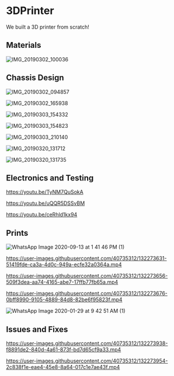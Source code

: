 # 3DPrinter
We built a 3D printer from scratch!

## Materials 

![IMG_20190302_100036](https://user-images.githubusercontent.com/40735312/132270731-20515b5e-1307-4653-9833-bfd88fa9254d.jpg)

## Chassis Design

![IMG_20190302_094857](https://user-images.githubusercontent.com/40735312/132270747-eee76bd2-3e4c-4af8-bd0a-e598a7a0c2d1.jpg)

![IMG_20190302_165938](https://user-images.githubusercontent.com/40735312/132270719-9654e94a-52d7-4ff0-bcb8-8a5811d410b7.jpg)

![IMG_20190303_154332](https://user-images.githubusercontent.com/40735312/132270715-4a6a4333-c8d6-45b7-9a3c-baeecd259fbc.jpg)

![IMG_20190303_154823](https://user-images.githubusercontent.com/40735312/132270692-2380516b-07c3-4872-a271-5c0ff10e75ef.jpg)

![IMG_20190303_210140](https://user-images.githubusercontent.com/40735312/132270678-d1086c6b-9f31-4bc4-8fec-3b3f6484f3e5.jpg)

![IMG_20190320_131712](https://user-images.githubusercontent.com/40735312/132270658-e2e6a4c4-dbcd-4f8d-9c4d-b321cf689e56.jpg)

![IMG_20190320_131735](https://user-images.githubusercontent.com/40735312/132270637-c9640529-e93b-477c-9da1-b055c229e3a7.jpg)

## Electronics and Testing


https://youtu.be/TyNM7QuSokA

https://youtu.be/uQQR5DSSvBM

https://youtu.be/ceRhld1kx94

<!-- [![Alternate Text]({image-url})]({video-url} "Link Title") -->

## Prints

![WhatsApp Image 2020-09-13 at 1 41 46 PM (1)](https://user-images.githubusercontent.com/40735312/132273608-c85d2a6c-b64f-417f-9855-8ea848000549.jpeg)


https://user-images.githubusercontent.com/40735312/132273631-51419fde-ca3a-4d0c-949a-ecfe32a0364a.mp4



https://user-images.githubusercontent.com/40735312/132273656-509f3dea-aa74-4165-abe7-17ffb77fb65a.mp4



https://user-images.githubusercontent.com/40735312/132273676-0bff8990-9105-4889-84d8-82be6f95823f.mp4


![WhatsApp Image 2020-01-29 at 9 42 51 AM (1)](https://user-images.githubusercontent.com/40735312/132273865-408f21c7-fea7-4554-a88b-ca122f6f420c.jpeg)


## Issues and Fixes



https://user-images.githubusercontent.com/40735312/132273938-f8891de2-840d-4a61-873f-bd7d65cf9a33.mp4



https://user-images.githubusercontent.com/40735312/132273954-2c838f1e-eae4-45e8-8a64-017c1e7ae43f.mp4



